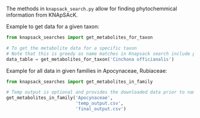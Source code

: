 The methods in `knapsack_search.py` allow for finding phytochemmical information from KNApSAcK.

Example to get data for a given taxon:

```python
from knapsack_searches import get_metabolites_for_taxon

# To get the metabolite data for a specific taxon
# Note that this is greedy as name matches in Knapsack search include partial e.g. Cissus matches Narcissus
data_table = get_metabolites_for_taxon('Cinchona officianalis')
```

Example for all data in given families in Apocynaceae, Rubiaceae:

```python
from knapsack_searches import get_metabolites_in_family

# Temp output is optional and provides the downloaded data prior to name matching and cleaning
get_metabolites_in_family('Apocynaceae',
                          'temp_output.csv',
                          'final_output.csv')

```
